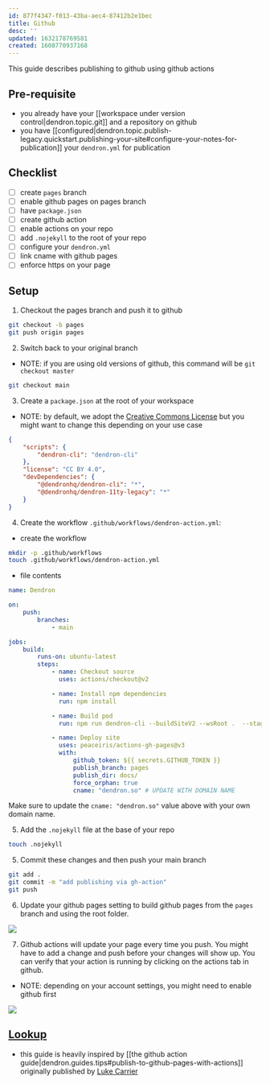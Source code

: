 ```yaml
---
id: 877f4347-f013-43ba-aec4-87412b2e1bec
title: Github
desc: ''
updated: 1632178769581
created: 1608770937168
---
```


This guide describes publishing to github using github actions

## Pre-requisite

-   you already have your [[workspace under version control|dendron.topic.git]] and a repository on github
-   you have [[configured|dendron.topic.publish-legacy.quickstart.publishing-your-site#configure-your-notes-for-publication]] your `dendron.yml` for publication

## Checklist

-   [ ] create `pages` branch
-   [ ] enable github pages on pages branch
-   [ ] have `package.json`
-   [ ] create github action
-   [ ] enable actions on your repo
-   [ ] add `.nojekyll` to the root of your repo
-   [ ] configure your `dendron.yml`
-   [ ] link cname with github pages
-   [ ] enforce https on your page

## Setup

1. Checkout the pages branch and push it to github

```bash
git checkout -b pages
git push origin pages
```

2. Switch back to your original branch

-   NOTE: if you are using old versions of github, this command will be `git checkout master`

```bash
git checkout main
```

3. Create a `package.json` at the root of your workspace

-   NOTE: by default, we adopt the [Creative Commons License](https://creativecommons.org/licenses/by/4.0/legalcode) but you might want to change this depending on your use case

```json
{
    "scripts": {
        "dendron-cli": "dendron-cli"
    },
    "license": "CC BY 4.0",
    "devDependencies": {
        "@dendronhq/dendron-cli": "*",
        "@dendronhq/dendron-11ty-legacy": "*"
    }
}
```

4. Create the workflow `.github/workflows/dendron-action.yml`:

-   create the workflow

```sh
mkdir -p .github/workflows
touch .github/workflows/dendron-action.yml
```

-   file contents

```yml
name: Dendron

on:
    push:
        branches:
            - main

jobs:
    build:
        runs-on: ubuntu-latest
        steps:
            - name: Checkout source
              uses: actions/checkout@v2

            - name: Install npm dependencies
              run: npm install

            - name: Build pod
              run: npm run dendron-cli --buildSiteV2 --wsRoot .  --stage prod

            - name: Deploy site
              uses: peaceiris/actions-gh-pages@v3
              with:
                  github_token: ${{ secrets.GITHUB_TOKEN }}
                  publish_branch: pages
                  publish_dir: docs/
                  force_orphan: true
                  cname: "dendron.so" # UPDATE WITH DOMAIN NAME
```

Make sure to update the `cname: "dendron.so"` value above with your own domain name.

5. Add the `.nojekyll` file at the base of your repo

```sh
touch .nojekyll
```

5. Commit these changes and then push your main branch

```bash
git add .
git commit -m "add publishing via gh-action"
git push
```

6. Update your github pages setting to build github pages from the `pages` branch and using the root folder.

![](https://foundation-prod-assetspublic53c57cce-8cpvgjldwysl.s3-us-west-2.amazonaws.com/assets/images/publishv2.pages.jpg)

7. Github actions will update your page every time you push. You might have to add a change and push before your changes will show up. You can verify that your action is running by clicking on the actions tab in github.

-   NOTE: depending on your account settings, you might need to enable github first

![](https://foundation-prod-assetspublic53c57cce-8cpvgjldwysl.s3-us-west-2.amazonaws.com/assets/images/publishv2.actions.jpg)

## [Lookup](https://handbook.dendron.so/notes/b89ba854-72fb-4ebc-a8a0-55960b89e9dc.html#lookup)

-   this guide is heavily inspired by [[the github action guide|dendron.guides.tips#publish-to-github-pages-with-actions]] originally published by [Luke Carrier](https://github.com/LukeCarrier)
